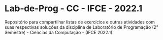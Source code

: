 # Lab-de-Prog - CC - IFCE - 2022.1

Repositório para compartilhar listas de exercícios e outras atividades com suas respectivas soluções da disciplina de Laboratório de Programação (2° Semestre) - Ciências da Computação - (IFCE 2022.1).